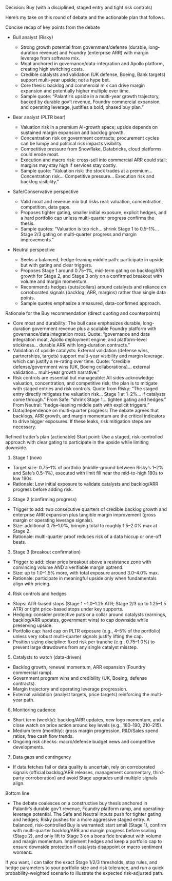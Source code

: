 Decision: Buy (with a disciplined, staged entry and tight risk controls)

Here’s my take on this round of debate and the actionable plan that follows.

Concise recap of key points from the debate
- Bull analyst (Risky)
  - Strong growth potential from government/defense (durable, long-duration revenue) and Foundry (enterprise ARR) with margin leverage from software mix.
  - Moat anchored in governance/data-integration and Apollo platform, creating high switching costs.
  - Credible catalysts and validation (UK defense, Boeing, Bank targets) support multi-year upside; not a hype bet.
  - Core thesis: backlog and commercial mix can drive margin expansion and potentially higher multiple over time.
  - Sample quote: “Palantir’s upside in a multi-year growth trajectory, backed by durable gov’t revenue, Foundry commercial expansion, and operating leverage, justifies a bold, phased buy plan.”

- Bear analyst (PLTR bear)
  - Valuation risk in a premium AI-growth space; upside depends on sustained margin expansion and backlog growth.
  - Concentration risk on government contracts; procurement cycles can be lumpy and political risk impacts visibility.
  - Competitive pressure from Snowflake, Databricks, cloud platforms could erode moat.
  - Execution and macro risk: cross-sell into commercial ARR could stall; margins may stay high if services stay costly.
  - Sample quote: “Valuation risk: the stock trades at a premium… Concentration risk… Competitive pressure… Execution risk and backlog visibility.”

- Safe/Conservative perspective
  - Valid moat and revenue mix but risks real: valuation, concentration, competition, data gaps.
  - Proposes tighter gating, smaller initial exposure, explicit hedges, and a hard portfolio cap unless multi-quarter progress confirms the thesis.
  - Sample quotes: “Valuation is too rich… shrink Stage 1 to 0.5–1%… Stage 2/3 gating on multi-quarter progress and margin improvements.”

- Neutral perspective
  - Seeks a balanced, hedge-leaning middle path: participate in upside but with gating and clear triggers.
  - Proposes Stage 1 around 0.75–1%, mid-term gating on backlog/ARR growth for Stage 2, and Stage 3 only on a confirmed breakout with volume and margin momentum.
  - Recommends hedges (puts/collars) around catalysts and reliance on corroborated signals (backlog, ARR, margins) rather than single data points.
  - Sample quotes emphasize a measured, data-confirmed approach.

Rationale for the Buy recommendation (direct quoting and counterpoints)
- Core moat and durability: The bull case emphasizes durable, long-duration government revenue plus a scalable Foundry platform with governance/data integration moat. Quote: “governance and data integration moat, Apollo deployment engine, and platform-level stickiness… durable ARR with long-duration contracts.”
- Validation of upside catalysts: External validation (defense wins, partnerships, targets) support multi-year visibility and margin leverage, which can justify a re-rating over time. Quote: “credible defense/government wins (UK, Boeing collaborations)… external validation… multi-year growth narrative.”
- Risk controls are essential but manageable: All sides acknowledge valuation, concentration, and competitive risk; the plan is to mitigate with staged entries and risk controls. Quote from Risky: “The staged entry directly mitigates the valuation risk… Stage 1 at 1–2%… if catalysts come through.” From Safe: “shrink Stage 1… tighten gating and hedges.” From Neutral: “hedge-leaning middle path with explicit triggers.”
- Data/dependence on multi-quarter progress: The debate agrees that backlogs, ARR growth, and margin momentum are the critical indicators to drive bigger exposures. If these leaks, risk mitigation steps are necessary.

Refined trader’s plan (actionable)
Start point: Use a staged, risk-controlled approach with clear gating to participate in the upside while limiting downside.

1) Stage 1 (now)
- Target size: 0.75–1% of portfolio (middle-ground between Risky’s 1–2% and Safe’s 0.5–1%), executed with limit fill near the mid-to-high 180s to low 190s.
- Rationale: Low initial exposure to validate catalysts and backlog/ARR progress before adding risk.

2) Stage 2 (confirming progress)
- Trigger to add: two consecutive quarters of credible backlog growth and enterprise ARR expansion plus tangible margin improvement (gross margin or operating leverage signals).
- Size: additional 0.75–1.0%, bringing total to roughly 1.5–2.0% max at Stage 2.
- Rationale: multi-quarter proof reduces risk of a data hiccup or one-off beats.

3) Stage 3 (breakout confirmation)
- Trigger to add: clear price breakout above a resistance zone with convincing volume AND a verifiable margin uptrend.
- Size: up to 1.0–1.5% more, with total exposure around 3.0–4.0% max.
- Rationale: participate in meaningful upside only when fundamentals align with pricing.

4) Risk controls and hedges
- Stops: ATR-based stops (Stage 1 ~1.0–1.25 ATR; Stage 2/3 up to 1.25–1.5 ATR) or tight price-based stops under key supports.
- Hedging: consider protective puts or a collar around catalysts (earnings, backlog/ARR updates, government wins) to cap downside while preserving upside.
- Portfolio cap: hard cap on PLTR exposure (e.g., 4–5% of the portfolio) unless very robust multi-quarter signals justify lifting the cap.
- Position sizing discipline: fixed risk per tranche (e.g., 0.75–1.0%) to prevent large drawdowns from any single catalyst misstep.

5) Catalysts to watch (data-driven)
- Backlog growth, renewal momentum, ARR expansion (Foundry commercial ramp).
- Government program wins and credibility (UK, Boeing, defense contracts).
- Margin trajectory and operating leverage progression.
- External validation (analyst targets, price targets) reinforcing the multi-year path.

6) Monitoring cadence
- Short term (weekly): backlog/ARR updates, new logo momentum, and a close watch on price action around key levels (e.g., 180–190, 210–215).
- Medium term (monthly): gross margin progression, R&D/Sales spend ratios, free cash flow trends.
- Ongoing risk checks: macro/defense budget news and competitive developments.

7) Data gaps and contingency
- If data fetches fail or data quality is uncertain, rely on corroborated signals (official backlog/ARR releases, management commentary, third-party corroboration) and avoid Stage upgrades until multiple signals align.

Bottom line
- The debate coalesces on a constructive buy thesis anchored in Palantir’s durable gov’t revenue, Foundry platform ramp, and operating-leverage potential. The Safe and Neutral inputs push for tighter gating and hedges; Risky pushes for a more aggressive staged entry. A balanced, risk-controlled Buy is warranted: start small (Stage 1), confirm with multi-quarter backlog/ARR and margin progress before scaling (Stage 2), and only lift to Stage 3 on a bona fide breakout with volume and margin momentum. Implement hedges and keep a portfolio cap to ensure downside protection if catalysts disappoint or macro sentiment worsens.

If you want, I can tailor the exact Stage 1/2/3 thresholds, stop rules, and hedge parameters to your portfolio size and risk tolerance, and run a quick probability-weighted scenario to illustrate the expected risk-adjusted path.